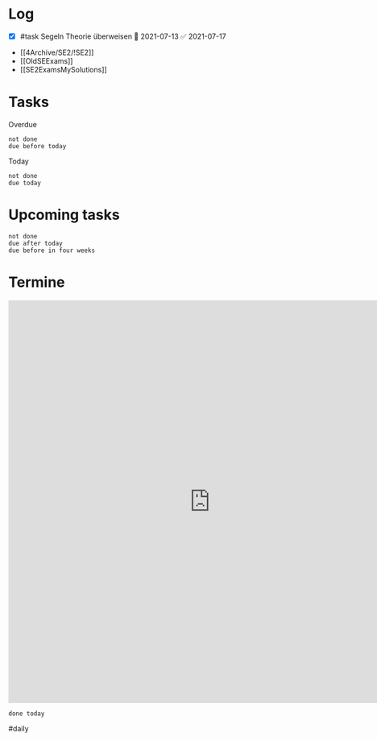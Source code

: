 # Log 
- [x] #task Segeln Theorie überweisen 📅 2021-07-13 ✅ 2021-07-17
- [[4Archive/SE2/!SE2]]
- [[OldSEExams]]
- [[SE2ExamsMySolutions]]

# Tasks
Overdue
```tasks
not done 
due before today
```

Today
```tasks
not done 
due today 
```


# Upcoming tasks 
```tasks 
not done
due after today
due before in four weeks
```

# Termine
<iframe src="https://office.mailbox.org/appsuite/#!!&app=io.ox/calendar&folder=cal://0/31&perspective=month" style="border: 0" width="800" height="800" frameborder="0" scrolling="no"></iframe>

```tasks
done today
```

#daily 
